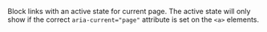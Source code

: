 Block links with an active state for current page. The active state will only
show if the correct `aria-current="page"` attribute is set on the `<a>`
elements.
